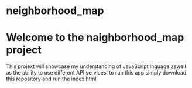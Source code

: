 # neighborhood_map

# Welcome to the naighborhood_map project

<p> This projext will showcase my understanding of JavaScript lnguage aswell as the ability to use different API services.
to run this app simply download this repository and run the index.html <p>
